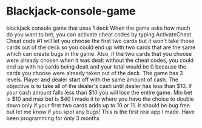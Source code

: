 # Blackjack-console-game
blackjack console game that uses 1 deck
When the game asks how much do you want to bet, you can activate cheat codes by typing ActivateCheat
Cheat code #1 will let you choose the first two cards but it won't take those cards out of the deck so you could end up with two cards that are the same which can create bugs in the game. Also, if the two cards that you choose were already chosen when it was dealt without the cheat codes, you could end up with no cards being dealt and your total would be 0 because the cards you choose were already taken out of the deck.
The game has 3 levels. Player and dealer start off with the same amount of cash. The objective is to take all of the dealer's cash until dealer has less than $10.
If your cash amount falls less than $10 you will lose the entire game. 
Min bet is $10 and max bet is $40
I made it to where you have the choice to double down only if your first two cards adds up to 10 or 11.
It should be bug free but let me know if you spot any bugs!
This is the first real app I made. Have been programming for only 3 months
